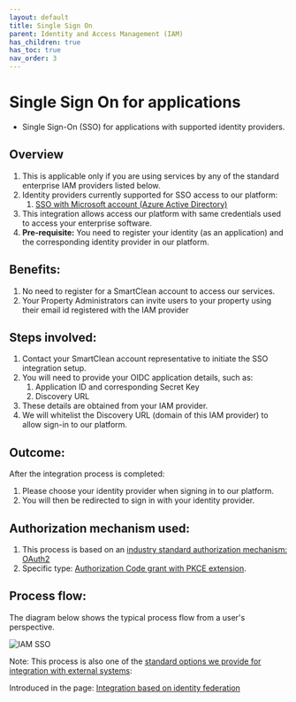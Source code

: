 ```yaml
---
layout: default
title: Single Sign On
parent: Identity and Access Management (IAM)
has_children: true
has_toc: true
nav_order: 3
---
```


# Single Sign On for applications
- Single Sign-On (SSO) for applications with supported identity providers.

## Overview
1. This is applicable only if you are using services by any of the standard enterprise IAM providers listed below.
2. Identity providers currently supported for SSO access to our platform:
   1. [SSO with Microsoft account (Azure Active Directory)](/iam_sso_ms.html)
3. This integration allows access our platform with same credentials used to access your enterprise software. 
4. **Pre-requisite:** You need to register your identity (as an application) and the corresponding identity provider in our platform.

## Benefits:
1. No need to register for a SmartClean account to access our services.
2. Your Property Administrators can invite users to your property using their email id registered with the IAM provider

## Steps involved:
1. Contact your SmartClean account representative to initiate the SSO integration setup.
2. You will need to provide your OIDC application details, such as:
   1. Application ID and corresponding Secret Key
   2. Discovery URL
3. These details are obtained from your IAM provider.
4. We will whitelist the Discovery URL (domain of this IAM provider) to allow sign-in to our platform.

## Outcome:
After the integration process is completed: 
1. Please choose your identity provider when signing in to our platform.
2. You will then be redirected to sign in with your identity provider.

## Authorization mechanism used:
1. This process is based on an [industry standard authorization mechanism: OAuth2](https://oauth.net/2)
2. Specific type: [Authorization Code grant with PKCE extension](https://oauth.net/2/grant-types/authorization-code).

## Process flow:
The diagram below shows the typical process flow from a user's perspective.

<img alt="IAM SSO" src="https://www.smartclean.io/matrix/assets/common/images/IAM/SSO-OIDC-Matrix.png"/>


Note:
This process is also one of the 
[standard options we provide for integration with external systems](https://www.docs.smartclean.io/integrations.html):

Introduced in the page: [Integration based on identity federation](https://www.docs.smartclean.io/integrations_sso.html)

